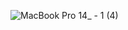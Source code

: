 ![MacBook Pro 14_ - 1 (4)](https://github.com/user-attachments/assets/f1fd3b64-39b8-4dcb-9915-ec546505cc84)
